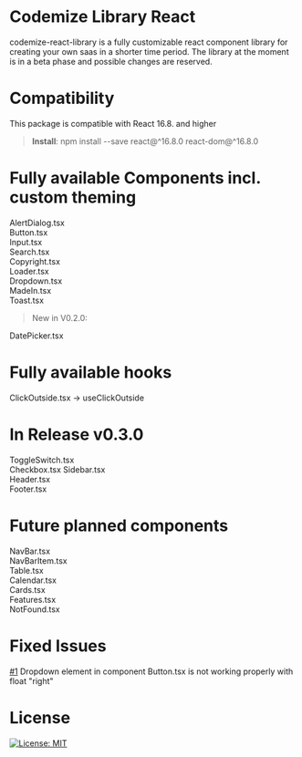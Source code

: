 # Codemize Library React
codemize-react-library is a fully customizable react component library for creating your own saas in a shorter time period.
The library at the moment is in a beta phase and possible changes are reserved. 

# Compatibility
This package is compatible with React 16.8. and higher
> **Install**: npm install --save react@^16.8.0 react-dom@^16.8.0

# Fully available Components incl. custom theming
AlertDialog.tsx <br />
Button.tsx <br />
Input.tsx <br />
Search.tsx <br />
Copyright.tsx <br />
Loader.tsx <br />
Dropdown.tsx <br />
MadeIn.tsx <br />
Toast.tsx <br />

> New in V0.2.0:
 
DatePicker.tsx <br />

# Fully available hooks 
ClickOutside.tsx -> useClickOutside 

# In Release v0.3.0
ToggleSwitch.tsx <br />
Checkbox.tsx
Sidebar.tsx <br />
Header.tsx <br />
Footer.tsx

# Future planned components
NavBar.tsx <br />
NavBarItem.tsx <br />
Table.tsx <br />
Calendar.tsx <br />
Cards.tsx <br />
Features.tsx <br />
NotFound.tsx

# Fixed Issues
[#1](https://github.com/mstoeckli/codemize-library-react/issues/1) Dropdown element in component Button.tsx is not working properly with float "right"

# License
[![License: MIT](https://img.shields.io/badge/License-MIT-yellow.svg)](https://opensource.org/licenses/MIT)